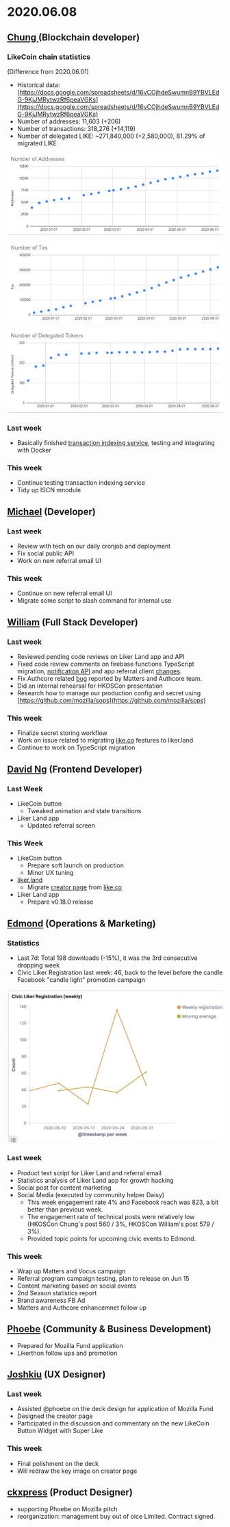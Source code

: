 # 2020.06.08

## [Chung ](https://like.co/chungwu)(Blockchain developer)

### LikeCoin chain statistics

(Difference from 2020.06.01)

* Historical data: [https://docs.google.com/spreadsheets/d/16vCOjhdeSwumnB9YBVLEdG-9KjJMRytwzRf6peaVGKs](https://docs.google.com/spreadsheets/d/16vCOjhdeSwumnB9YBVLEdG-9KjJMRytwzRf6peaVGKs)
* Number of addresses: 11,603 (+206)
* Number of transactions: 318,276 (+14,119)
* Number of delegated LIKE: \~271,840,000 (+2,580,000), 81.29% of migrated LIKE

![](<../../../.gitbook/assets/image (48).png>)

![](<../../../.gitbook/assets/image (49).png>)

![](<../../../.gitbook/assets/image (50).png>)

### Last week

* Basically finished [transaction indexing service](https://github.com/likecoin/likecoin-chain-tx-indexer), testing and integrating with Docker

### This week

* Continue testing transaction indexing service
* Tidy up ISCN mnodule

## [Michael](httsp://like.co/michaelcheung) (Developer)

### Last week

* Review with tech on our daily cronjob and deployment
* Fix social public API
* Work on new referral email UI

### This week

* Continue on new referral email UI
* Migrate some script to slash command for internal use

## [William](https://like.co/williamchong007) (Full Stack Developer)

### Last week

* Reviewed pending code reviews on Liker Land app and API
* Fixed code review comments on firebase functions TypeScript migration, [notification API](https://github.com/likecoin/likecoin-api-public/pull/148) and app referral client [changes](https://github.com/likecoin/likecoin-app/pull/162).
* Fix Authcore related [bug](https://github.com/likecoin/like-co/pull/1437) reported by Matters and Authcore team.
* Did an internal rehearsal for HKOSCon presentation
* Research how to manage our production config and secret using [https://github.com/mozilla/sops](https://github.com/mozilla/sops)

### This week

* Finalize secret storing workflow
* Work on issue related to migrating [like.co](https://like.co) features to liker.land
* Continue to work on TypeScript migration

## [David Ng](https://github.com/nwingt) (Frontend Developer)

### Last Week

* LikeCoin button
  * Tweaked animation and state transitions
* Liker Land app
  * Updated referral screen

### This Week

* LikeCoin button
  * Prepare soft launch on production
  * Minor UX tuning
* [liker.land](https://liker.land)
  * Migrate [creator page](https://like.co/in/creator) from [like.co](https://like.co)
* Liker Land app
  * Prepare v0.18.0 release

## [E**dmond**](https://like.co/edmondyu) **(Operations & Marketing)**

### **Statistics**

* Last 7d: Total 198 downloads (-15%), it was the 3rd consecutive dropping week
* Civic Liker Registration last week: 46, back to the level before the candle Facebook "candle light" promotion campaign&#x20;

![](<../../../.gitbook/assets/image (47).png>)

### **Last week**

* Product text script for Liker Land and referral email
* Statistics analysis of Liker Land app for growth hacking
* Social post for content marketing&#x20;
* Social Media (executed by community helper Daisy)
  * This week engagement rate 4% and Facebook reach was 823, a bit better than previous week.
  * The engagement rate of technical posts were relatively low (HKOSCon Chung's post 560 / 3%, HKOSCon William's post 579 / 3%).
  *   Provided topic points for upcoming civic events to Edmond.



### This week

* Wrap up Matters and Vocus campaign
* Referral program campaign testing, plan to release on Jun 15
* Content marketing based on social events
* 2nd Season statistics report
* Brand awareness FB Ad
* Matters and Authcore enhancemnet follow up

## [Phoebe](https://like.co/phoebe\_fb) (Community & Business Development) <a href="#fbf6" id="fbf6"></a>

* Prepared for Mozilla Fund application &#x20;
* Likerthon follow ups and promotion&#x20;

## [Joshkiu](https://like.co/joshkiu) (UX Designer)

### Last week

* Assisted @phoebe on the deck design for application of Mozilla Fund
* Designed the creator page
* Participated in the discussion and commentary on the new LikeCoin Button Widget with Super Like

### This week

* Final polishment on the deck
* Will redraw the key image on creator page

## [ckxpress](https://like.co/ckxpress) (Product Designer) <a href="#fbf6" id="fbf6"></a>

* supporting Phoebe on Mozilla pitch
* reorganization: management buy out of oice Limited. Contract signed.
